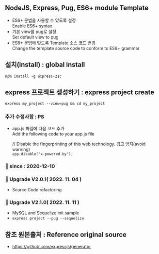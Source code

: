 ## NodeJS, Express, Pug, ES6+ module Template

- ES6+ 문법을 사용할 수 있도록 설정  
  Enable ES6+ syntax
- 기본 view를 pug로 설정  
  Set default view to pug
- ES6+ 문법에 맞도록 Template 소스 코드 변경  
  Change the template source code to conform to ES6+ grammar

## 설치(install) : global install

`npm install -g express-21c`

## express 프로젝트 생성하기 : express project create

`express my_project --view=pug && cd my_project`

### 추가 수정사항 : PS

- app.js 파일에 다음 코드 추가  
  Add the following code to your app.js file

  // Disable the fingerprinting of this web technology. 경고 방지(avoid warning)  
   `app.disable("x-powered-by");`

### :carousel_horse: since : 2020-12-10

### :carousel_horse: Upgrade V2.0.1( 2022. 11. 04 )

- Source Code refactoring

### :carousel_horse: Upgrade V2.1.0( 2022. 11. 11 )

- MySQL and Sequelize init sample
- `express project --pug --sequelize`

## 참조 원본출처 : Reference original source

- https://github.com/expressjs/generator
